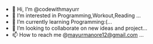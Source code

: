 - 👋 Hi, I’m @codewithmayurr
- 👀 I’m interested in Programming,Workout,Reading ...
- 🌱 I’m currently learning Programming:(...
- 💞️ I’m looking to collaborate on new ideas and project...
- 📫 How to reach me @mayurmanore12@gmail.com ...

<!---
codewithmayurr/codewithmayurr is a ✨ special ✨ repository because its `README.md` (this file) appears on your GitHub profile.
You can click the Preview link to take a look at your changes.
--->

